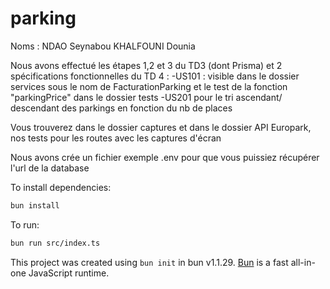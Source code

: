 # parking

Noms : 
NDAO Seynabou 
KHALFOUNI Dounia


Nous avons effectué les étapes 1,2 et 3 du TD3 (dont Prisma)  et 2 spécifications fonctionnelles du TD 4 : 
-US101 : visible dans le dossier services sous le nom de FacturationParking et le test de la fonction "parkingPrice" dans le dossier tests 
-US201 pour le tri ascendant/ descendant des parkings en fonction du nb de places 

Vous trouverez dans le dossier captures et dans le dossier API Europark, nos tests  pour les routes avec les captures d'écran 

Nous avons crée un fichier exemple .env pour que vous puissiez récupérer l'url de la database



To install dependencies:

```bash
bun install
```


To run:

```bash
bun run src/index.ts
```

This project was created using `bun init` in bun v1.1.29. [Bun](https://bun.sh) is a fast all-in-one JavaScript runtime.
